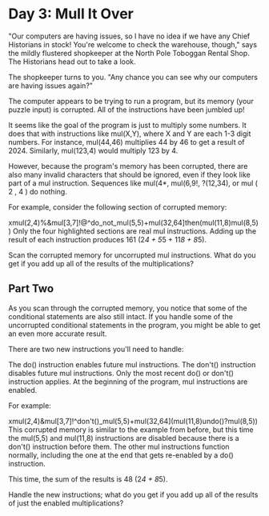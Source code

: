 # Day 3: Mull It Over

"Our computers are having issues, so I have no idea if we have any Chief Historians in stock! You're welcome to check the warehouse, though," says the mildly flustered shopkeeper at the North Pole Toboggan Rental Shop. The Historians head out to take a look.

The shopkeeper turns to you. "Any chance you can see why our computers are having issues again?"

The computer appears to be trying to run a program, but its memory (your puzzle input) is corrupted. All of the instructions have been jumbled up!

It seems like the goal of the program is just to multiply some numbers. It does that with instructions like mul(X,Y), where X and Y are each 1-3 digit numbers. For instance, mul(44,46) multiplies 44 by 46 to get a result of 2024. Similarly, mul(123,4) would multiply 123 by 4.

However, because the program's memory has been corrupted, there are also many invalid characters that should be ignored, even if they look like part of a mul instruction. Sequences like mul(4*, mul(6,9!, ?(12,34), or mul ( 2 , 4 ) do nothing.

For example, consider the following section of corrupted memory:

xmul(2,4)%&mul[3,7]!@^do_not_mul(5,5)+mul(32,64]then(mul(11,8)mul(8,5))
Only the four highlighted sections are real mul instructions. Adding up the result of each instruction produces 161 (2*4 + 5*5 + 11*8 + 8*5).

Scan the corrupted memory for uncorrupted mul instructions. What do you get if you add up all of the results of the multiplications?

## Part Two 

As you scan through the corrupted memory, you notice that some of the conditional statements are also still intact. If you handle some of the uncorrupted conditional statements in the program, you might be able to get an even more accurate result.

There are two new instructions you'll need to handle:

The do() instruction enables future mul instructions.
The don't() instruction disables future mul instructions.
Only the most recent do() or don't() instruction applies. At the beginning of the program, mul instructions are enabled.

For example:

xmul(2,4)&mul[3,7]!^don't()_mul(5,5)+mul(32,64](mul(11,8)undo()?mul(8,5))
This corrupted memory is similar to the example from before, but this time the mul(5,5) and mul(11,8) instructions are disabled because there is a don't() instruction before them. The other mul instructions function normally, including the one at the end that gets re-enabled by a do() instruction.

This time, the sum of the results is 48 (2*4 + 8*5).

Handle the new instructions; what do you get if you add up all of the results of just the enabled multiplications?